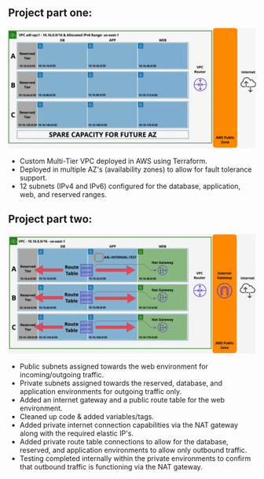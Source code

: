 ## Project part one: 
![Project_1](./project_part_one.png)
- Custom Multi-Tier VPC deployed in AWS using Terraform.  
- Deployed in multiple AZ's (availability zones) to allow for fault tolerance support.  
- 12 subnets (IPv4 and IPv6) configured for the database, application, web, and reserved ranges.  

## Project part two: 
![Project_2](./project_part_two.png)
- Public subnets assigned towards the web environment for incoming/outgoing traffic.  
- Private subnets assigned towards the reserved, database, and application environments for outgoing traffic only.  
- Added an internet gateway and a public route table for the web environment.  
- Cleaned up code & added variables/tags.  
- Added private internet connection capabilities via the NAT gateway along with the required elastic IP's.  
- Added private route table connections to allow for the database, reserved, and application environments to allow only outbound traffic.
- Testing completed internally within the private environments to confirm that outbound traffic is functioning via the NAT gateway.
